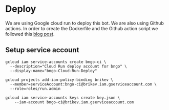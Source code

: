 # Deploy

We are using Google cloud run to deploy this bot. We are also using Github actions. In order to create the Dockerfile and the Github action script we followed this [blog post](https://cloud.google.com/community/tutorials/cicd-cloud-run-github-actions).

## Setup service account

```
gcloud iam service-accounts create bngo-ci \
  --description="Cloud Run deploy account for bngo" \
  --display-name="bngo-Cloud-Run-Deploy"

gcloud projects add-iam-policy-binding brikev \
  --member=serviceAccount:bngo-ci@brikev.iam.gserviceaccount.com \
  --role=roles/run.admin

gcloud iam service-accounts keys create key.json \
    --iam-account bngo-ci@brikev.iam.gserviceaccount.com
```
